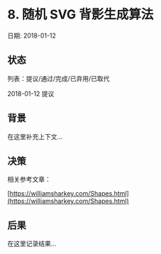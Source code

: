 # 8. 随机 SVG 背影生成算法

日期: 2018-01-12

## 状态

列表：提议/通过/完成/已弃用/已取代

2018-01-12 提议

## 背景

在这里补充上下文...

## 决策

相关参考文章：

[https://williamsharkey.com/Shapes.html](https://williamsharkey.com/Shapes.html)

## 后果

在这里记录结果...
